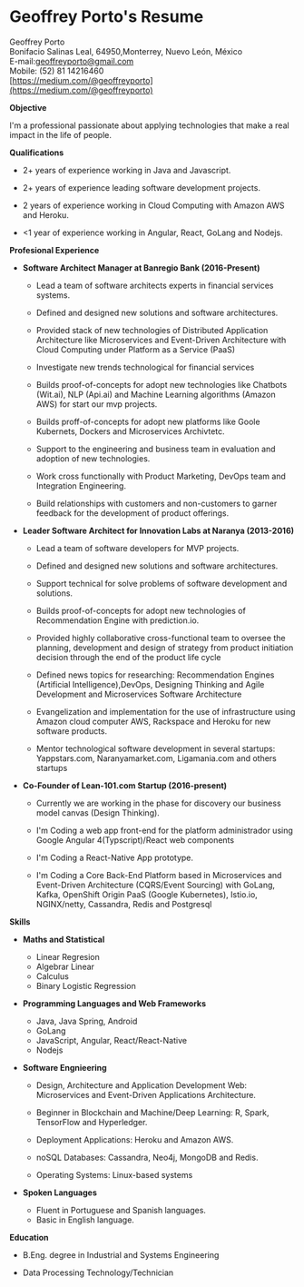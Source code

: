 # Geoffrey Porto's Resume

Geoffrey Porto  
Bonifacio Salinas Leal, 64950,Monterrey, Nuevo León, México  
E-mail:geoffreyporto@gmail.com  
Mobile: \(52\) 81 14216460  
[https://medium.com/@geoffreyporto](https://medium.com/@geoffreyporto)

**Objective**

I'm a professional passionate about applying technologies that make a real impact in the life of people.

**Qualifications**

* 2+ years of experience working in Java and Javascript.

* 2+ years of experience leading software development projects.

* 2 years of experience working in Cloud Computing with Amazon AWS and Heroku.

* &lt;1 year of experience working in Angular, React, GoLang and Nodejs.

**Profesional Experience**

* **Software Architect Manager at Banregio Bank \(2016-Present\)**

  * Lead a team of software architects experts in financial services systems.

  * Defined and designed new solutions and software architectures.

  * Provided stack of new technologies of Distributed Application Architecture like Microservices and Event-Driven Architecture with Cloud Computing under Platform as a Service \(PaaS\)

  * Investigate new trends technological for financial services

  * Builds proof-of-concepts for adopt new technologies like Chatbots \(Wit.ai\), NLP \(Api.ai\) and Machine Learning algorithms \(Amazon AWS\) for start our mvp projects.

  * Builds proff-of-concepts for adopt new platforms like Goole Kubernets, Dockers and Microservices Archivtetc.

  * Support to the engineering and business team in evaluation and adoption of new technologies.

  * Work cross functionally with Product Marketing, DevOps team and Integration Engineering.

  * Build relationships with customers and non-customers to garner feedback for the development of product offerings.

* **Leader Software Architect for Innovation Labs at Naranya \(2013-2016\)**

  * Lead a team of software developers for MVP projects.

  * Defined and designed new solutions and software architectures.

  * Support technical for solve problems of software development and solutions.

  * Builds proof-of-concepts for adopt new technologies of Recommendation Engine with prediction.io.

  * Provided highly collaborative cross-functional team to oversee the planning, development and design of strategy from product initiation decision through the end of the product life cycle

  * Defined news topics for researching: Recommendation Engines \(Artificial Intelligence\),DevOps, Designing Thinking and Agile Development and Microservices Software Architecture

  * Evangelization and implementation for the use of infrastructure using Amazon cloud computer AWS, Rackspace and Heroku for new software products.

  * Mentor technological software development in several startups: Yappstars.com, Naranyamarket.com, Ligamania.com and others startups

* **Co-Founder of Lean-101.com Startup \(2016-present\)**

  * Currently we are working in the phase for discovery our business model canvas \(Design Thinking\).
  * I'm Coding a web app front-end for the platform administrador using Google Angular 4\(Typscript\)/React web components
  * I'm Coding a React-Native App prototype.

  * I'm Coding a Core Back-End Platform based in Microservices and Event-Driven Architecture \(CQRS/Event Sourcing\) with GoLang, Kafka, OpenShift Origin PaaS \(Google Kubernetes\), Istio.io, NGINX/netty, Cassandra, Redis and Postgresql

**Skills**

* **Maths and Statistical**

  * Linear Regresion
  * Algebrar Linear
  * Calculus
  * Binary Logistic Regression

* **Programming Languages and Web Frameworks**

  * Java, Java Spring, Android
  * GoLang
  * JavaScript, Angular, React/React-Native
  * Nodejs

* **Software Engnieering**

  * Design, Architecture and Application Development Web: Microservices and Event-Driven Applications Architecture.

  * Beginner in Blockchain and Machine/Deep Learning: R, Spark, TensorFlow and Hyperledger.

  * Deployment Applications: Heroku and Amazon AWS.

  * noSQL Databases:  Cassandra, Neo4j, MongoDB and Redis.

  * Operating Systems: Linux-based systems

* **Spoken Languages**

  * Fluent in Portuguese and Spanish languages.
  * Basic in English language.

**Education**

* B.Eng. degree in Industrial and Systems Engineering

* Data Processing Technology/Technician



